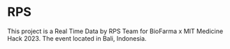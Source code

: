 # RPS

This project is a Real Time Data by RPS Team for BioFarma x MIT Medicine Hack 2023. The event located in Bali, Indonesia.
